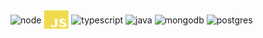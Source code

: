 <!-- ### Hi there, I'm Henrique
###

### -->

<div style="display: inline_block" >
  <img align="center" height="30" width="40" alt="node" src="https://cdn.jsdelivr.net/gh/devicons/devicon/icons/nodejs/nodejs-original.svg"/>
<img align="center" height="30" width="40" alt="javascript" src="https://raw.githubusercontent.com/devicons/devicon/master/icons/javascript/javascript-plain.svg"/>
<img align="center" height="30" width="40" alt="typescript" src="https://cdn.jsdelivr.net/gh/devicons/devicon/icons/typescript/typescript-original.svg"/>
<img align="center" height="30" width="40" alt="java" src="https://cdn.jsdelivr.net/gh/devicons/devicon/icons/java/java-original.svg"/>
<img align="center" height="30" width="40" alt="mongodb" src="https://cdn.jsdelivr.net/gh/devicons/devicon/icons/mongodb/mongodb-original.svg"/>
<img align="center" height="30" width="40" alt="postgres" src="https://cdn.jsdelivr.net/gh/devicons/devicon/icons/postgresql/postgresql-original.svg"/>
</div>

<!--
**henrique-gn/henrique-gn** is a ✨ _special_ ✨ repository because its `README.md` (this file) appears on your GitHub profile.

Here are some ideas to get you started:

- 🔭 I’m currently working on ...
- 🌱 I’m currently learning ...
- 👯 I’m looking to collaborate on ...
- 🤔 I’m looking for help with ...
- 💬 Ask me about ...
- 📫 How to reach me: ...
- 😄 Pronouns: ...
- ⚡ Fun fact: ...
-->
